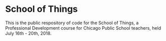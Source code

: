 # School of Things

This is the public respository of code for the School of Things, a Professional Development course for Chicago Public School teachers,
held July 16th - 20th, 2018.
